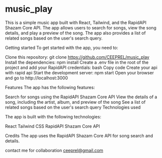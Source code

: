# music_play
This is a simple music app built with React, Tailwind, and the RapidAPI Shazam Core API. The app allows users to search for songs, view the song details, and play a preview of the song. The app also provides a list of related songs based on the user's search query.

Getting started
To get started with the app, you need to:

Clone this repository: git clone https://github.com/CEEPREL/music_play
Install the dependencies: npm install
Create a .env file in the root of the project and add your RapidAPI credentials:
bash
Copy code
Create your api with rapid api
Start the development server: npm start
Open your browser and go to http://localhost:3000


Features
The app has the following features:

Search for songs using the RapidAPI Shazam Core API
View the details of a song, including the artist, album, and preview of the song
See a list of related songs based on the user's search query
Technologies used


The app is built with the following technologies:

React
Tailwind CSS
RapidAPI Shazam Core API

Credits
The app uses the RapidAPI Shazam Core API for song search and details.

contact me for collaboration ceeprel@gmail.com
